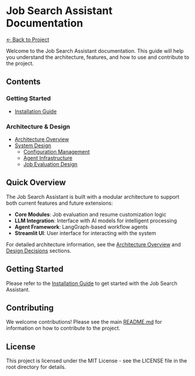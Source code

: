 # Job Search Assistant Documentation

[← Back to Project](../README.md)

Welcome to the Job Search Assistant documentation. This guide will help you understand the architecture, features, and how to use and contribute to the project.

## Contents

### Getting Started
- [Installation Guide](installation.md)

### Architecture & Design
- [Architecture Overview](architecture.md)
- [System Design](design/)
  - [Configuration Management](design/configuration.md)
  - [Agent Infrastructure](design/agent-infrastructure.md)
  - [Job Evaluation Design](design/job-evaluation-design.md)

## Quick Overview

The Job Search Assistant is built with a modular architecture to support both current features and future extensions:

- **Core Modules**: Job evaluation and resume customization logic
- **LLM Integration**: Interface with AI models for intelligent processing
- **Agent Framework**: LangGraph-based workflow agents
- **Streamlit UI**: User interface for interacting with the system

For detailed architecture information, see the [Architecture Overview](architecture.md) and [Design Decisions](design/) sections.

## Getting Started

Please refer to the [Installation Guide](installation.md) to get started with the Job Search Assistant.

## Contributing

We welcome contributions! Please see the main [README.md](../README.md#contributing) for information on how to contribute to the project.

## License

This project is licensed under the MIT License - see the LICENSE file in the root directory for details.
